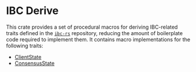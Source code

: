 # IBC Derive

This crate provides a set of procedural macros for deriving IBC-related traits
defined in the [`ibc-rs`](https://github.com/cosmos/ibc-rs) repository, reducing
the amount of boilerplate code required to implement them. It contains macro
implementations for the following traits:

- [ClientState](./../ibc-core/ics02-client/context/src/client_state.rs)
- [ConsensusState](./../ibc-core/ics02-client/context/src/consensus_state.rs)
